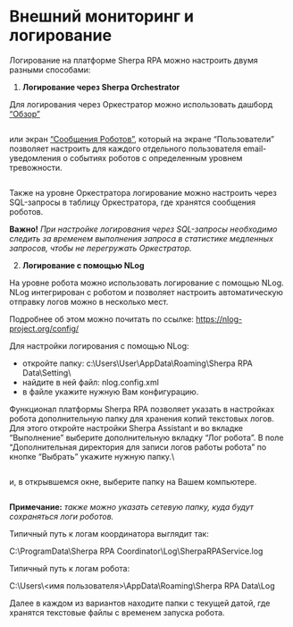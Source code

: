 # Внешний мониторинг и логирование

Логирование на платформе Sherpa RPA можно настроить двумя разными способами:

1. **Логирование через Sherpa Orchestrator**

Для логирования через Оркестратор можно использовать дашборд [“Обзор”](../sherpa-orchestrator/rabota-v-sherpa-orchestrator/ekrany/obzor/)

<figure><img src="https://lh7-rt.googleusercontent.com/docsz/AD_4nXeQCRJAA1PHYXHBm5ZIsscF_Gs4Dzj8dfhlL6rdwUK6bs9-G4wxIusmj25S3rGw2NQ8N9o0YAw2y28Wp3uQb4FpHHwlJMSns4LXoqEe7Zbsa2zpwHD2LwKFqXCh7TXUaWiP0egxpNyTDc2kpBNd_8XCGlXc?key=C_lgKCFrykmgl4Vl7La7Tg" alt=""><figcaption></figcaption></figure>

или экран [“Сообщения Роботов”](../sherpa-orchestrator/rabota-v-sherpa-orchestrator/ekrany/soobsheniya-robotov.md), который на экране “Пользователи” позволяет настроить для каждого отдельного пользователя email-уведомления о событиях роботов с определенным уровнем тревожности.

<figure><img src="https://lh7-rt.googleusercontent.com/docsz/AD_4nXdqOci2IXHPbpfQhJaLy0I5U6RfsiO6cZe2SchLwhURmv7iAoalBCjkpK2QOIMYuGAyt27TCvWi18UsZPqih5QLHBWkyJFVsHiBPwMTpX4xdUoo8yxzL-j6g9Kq81Tn-m7rrBVaR6BH1F88uSi5CqEH1qU?key=iiDSKcUE6eu6BlxEUq3Jmg" alt=""><figcaption></figcaption></figure>

Также на уровне Оркестратора логирование можно настроить через SQL-запросы в таблицу Оркестратора, где хранятся сообщения роботов.&#x20;

**Важно!** _При настройке логирования через SQL-запросы необходимо следить за временем выполнения запроса в статистике медленных запросов, чтобы не перегружать Оркестратор._

2. **Логирование с помощью NLog**

На уровне робота можно использовать логирование с помощью NLog. NLog интегрирован с роботом и позволяет настроить автоматическую отправку логов можно в несколько мест.

Подробнее об этом можно почитать по ссылке: https://nlog-project.org/config/

Для настройки логирования с помощью NLog:

* откройте папку: c:\Users\User\AppData\Roaming\Sherpa RPA Data\Setting\\
* найдите в ней файл: nlog.config.xml
* в файле укажите нужную Вам конфигурацию.

Функционал платформы Sherpa RPA позволяет указать в настройках робота дополнительную папку для хранения копий текстовых логов. Для этого откройте настройки Sherpa Assistant и во вкладке “Выполнение” выберите дополнительную вкладку “Лог робота”. В поле “Дополнительная директория для записи логов работы робота” по кнопке “Выбрать” укажите нужную папку.\


<figure><img src="https://lh7-rt.googleusercontent.com/docsz/AD_4nXcz_LOkiKEmxjF9MRWN_E0wjgdPxLfiIQOchsBTeUaeioqMEUcGijcWJn2cxz2_zs_DwfGpvRvn3oepl6TjG5xzp2VDT1Drk6nnyDKMdMM1Cg1qqOhhd-N2a1XbVtIjFyki1YJYK-rVF8j58KLnmgftkzc?key=YQr2p57ALaah0ntWBkYlFA" alt=""><figcaption></figcaption></figure>

и, в открывшемся окне, выберите папку на Вашем компьютере.

<figure><img src="https://lh7-rt.googleusercontent.com/docsz/AD_4nXdk47LdtlDu8OtmUD3zti-gfAdTmtN5-OIu7AHn3_R_NR__Ya4a44aasv80YoI0W8veR9oUTk8cPgsNOETrIiuiwTXmwkd4PppGajgLZLc_bR0X6ZoNy5WUZOsGnSNSRPUiemOLIQaKZ1nbiZHz_y0-wYhj?key=YQr2p57ALaah0ntWBkYlFA" alt=""><figcaption></figcaption></figure>

**Примечание:** _также можно указать сетевую папку, куда будут сохраняться логи роботов._

Типичный путь к логам координатора выглядит так:

C:\ProgramData\Sherpa RPA Coordinator\Log\SherpaRPAService.log

Типичный путь к логам робота:

C:\Users\\<имя пользователя>\AppData\Roaming\Sherpa RPA Data\Log

Далее в каждом из вариантов находите папки с текущей датой, где хранятся текстовые файлы с временем запуска робота.
